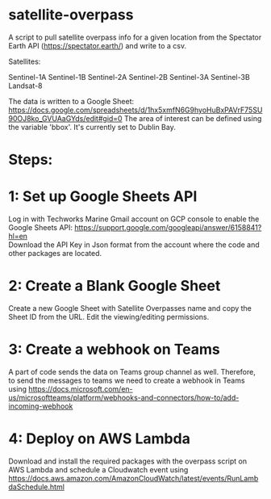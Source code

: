 # satellite-overpass
A script to pull satellite overpass info for a given location from the Spectator Earth API (https://spectator.earth/) and write to a csv. 

Satellites:

Sentinel-1A
Sentinel-1B
Sentinel-2A
Sentinel-2B
Sentinel-3A 
Sentinel-3B
Landsat-8

The data is written to a Google Sheet: https://docs.google.com/spreadsheets/d/1hx5xmfN6G9hyoHuBxPAVrF75SU90OJ8ko_GVUAaGYds/edit#gid=0 
The area of interest can be defined using the variable 'bbox'. It's currently set to Dublin Bay. 

# Steps:

# 1: Set up Google Sheets API
Log in with Techworks Marine Gmail account on GCP console to enable the Google Sheets API: https://support.google.com/googleapi/answer/6158841?hl=en  
Download the API Key in Json format from the account where the code and other packages are located.

# 2: Create a Blank Google Sheet
Create a new Google Sheet with Satellite Overpasses name and copy the Sheet ID from the URL.
Edit the viewing/editing permissions.

# 3: Create a webhook on Teams
A part of code sends the data on Teams group channel as well. Therefore, to send the messages to teams we need to create a webhook in Teams using https://docs.microsoft.com/en-us/microsoftteams/platform/webhooks-and-connectors/how-to/add-incoming-webhook

# 4: Deploy on AWS Lambda
Download and install the required packages with the overpass script on AWS Lambda and schedule a Cloudwatch event using https://docs.aws.amazon.com/AmazonCloudWatch/latest/events/RunLambdaSchedule.html
